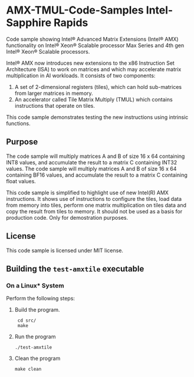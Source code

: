 # AMX-TMUL-Code-Samples Intel-Sapphire Rapids 
Code sample showing Intel® Advanced Matrix Extensions (Intel® AMX) functionality on Intel® Xeon® Scalable processor Max Series and 4th gen Intel® Xeon® Scalable processors.

Intel® AMX now introduces new extensions to the x86 Instruction Set Architecture (ISA) to work on matrices and which may accelerate matrix multiplication in AI workloads. It consists of two components:

1. A set of 2-dimensional registers (tiles), which can hold sub-matrices from larger matrices in memory.
2. An accelerator called Tile Matrix Multiply (TMUL) which contains instructions that operate on tiles.

This code sample demonstrates testing the new instructions using intrinsic functions.


## Purpose

The code sample will multiply matrices A and B of size 16 x 64 containing INT8 values, and accumulate the result to a matrix C containing INT32 values.
The code sample will multiply matrices A and B of size 16 x 64 containing BF16 values, and accumulate the result to a matrix C containing float values.

This code sample is simplified to highlight use of new Intel(R) AMX instructions. It shows use of instructions to configure the tiles, load data from memory into tiles, perform one matrix multiplication on tiles data and copy the result from tiles to memory. It should not be used as a basis for production code. Only for demostration purposes.

## License

This code sample is licensed under MIT license.  

##  Building the `test-amxtile` executable 

### On a Linux* System
Perform the following steps:
1. Build the program. 

   ```   
    cd src/ 
    make 
    ```

2. Run the program 

    ```
    ./test-amxtile  
    ```

3. Clean the program  
  
    ```
    make clean  
    ```

